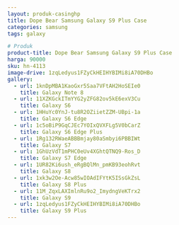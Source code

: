 ```yaml
---
layout: produk-casinghp
title: Dope Bear Samsung Galaxy S9 Plus Case
categories: samsung
tags: galaxy

# Produk
product-title: Dope Bear Samsung Galaxy S9 Plus Case
harga: 90000
sku: hn-4113
image-drive: 1zqLedyus1FZyCkHEIHYBIMi8iA70DHBo
gallery:
  - url: 1knDpMBA1KaoGxr5Saa7VFtAH2HoSEIe0
    title: Galaxy Note 8
  - url: 11XZKGckITmYYG2yZFG82ov5kE6exV3Cu
    title: Galaxy S6
  - url: 1HHuYc0YnJ-tu8R2OZiietZZM-UBpi-1a
    title: Galaxy S6 Edge
  - url: 1c5oBiP9GqCJEc7YOIxQVXFLg5V0bCarZ
    title: Galaxy S6 Edge Plus
  - url: 1Rg132RWaeABBBmjay80aSmbyi6PBBIWt
    title: Galaxy S7
  - url: 1GhUzVdT1mPHC0eUv4XGhtQTNQ9-Ros_D
    title: Galaxy S7 Edge
  - url: 1UR82Ki6ush_eRgBQlMn_pmKB93eohRvt
    title: Galaxy S8
  - url: 1xk3w2Oe-Acw85wIOAdIFYtK5ISsGkZsL
    title: Galaxy S8 Plus
  - url: 11M_ZqxLAXImlnRu9o2_ImydngVeKTrx2
    title: Galaxy S9
  - url: 1zqLedyus1FZyCkHEIHYBIMi8iA70DHBo
    title: Galaxy S9 Plus
---
```

